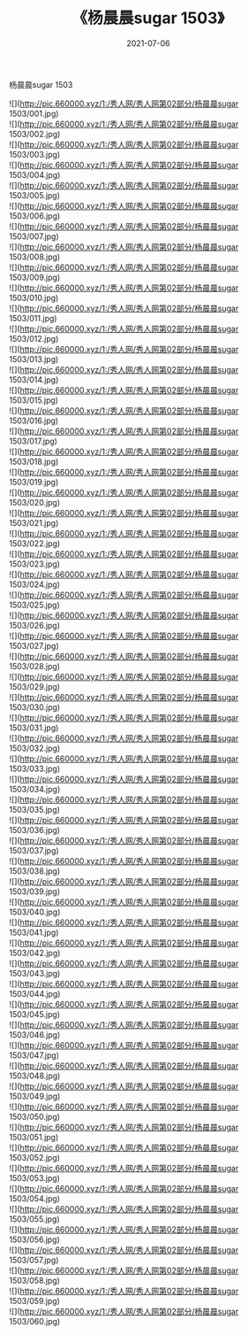 ﻿---
layout: post
title:  《杨晨晨sugar 1503》
date:   2021-07-06
img: http://pic.660000.xyz/1:/秀人网/秀人网第02部分/杨晨晨sugar 1503/000.jpg
categories: [美女, 清纯, 唯美]
---

杨晨晨sugar 1503

  ![](http://pic.660000.xyz/1:/秀人网/秀人网第02部分/杨晨晨sugar 1503/001.jpg) <br> ![](http://pic.660000.xyz/1:/秀人网/秀人网第02部分/杨晨晨sugar 1503/002.jpg) <br> ![](http://pic.660000.xyz/1:/秀人网/秀人网第02部分/杨晨晨sugar 1503/003.jpg) <br> ![](http://pic.660000.xyz/1:/秀人网/秀人网第02部分/杨晨晨sugar 1503/004.jpg) <br> ![](http://pic.660000.xyz/1:/秀人网/秀人网第02部分/杨晨晨sugar 1503/005.jpg) <br> ![](http://pic.660000.xyz/1:/秀人网/秀人网第02部分/杨晨晨sugar 1503/006.jpg) <br> ![](http://pic.660000.xyz/1:/秀人网/秀人网第02部分/杨晨晨sugar 1503/007.jpg) <br> ![](http://pic.660000.xyz/1:/秀人网/秀人网第02部分/杨晨晨sugar 1503/008.jpg) <br> ![](http://pic.660000.xyz/1:/秀人网/秀人网第02部分/杨晨晨sugar 1503/009.jpg) <br> ![](http://pic.660000.xyz/1:/秀人网/秀人网第02部分/杨晨晨sugar 1503/010.jpg) <br> ![](http://pic.660000.xyz/1:/秀人网/秀人网第02部分/杨晨晨sugar 1503/011.jpg) <br> ![](http://pic.660000.xyz/1:/秀人网/秀人网第02部分/杨晨晨sugar 1503/012.jpg) <br> ![](http://pic.660000.xyz/1:/秀人网/秀人网第02部分/杨晨晨sugar 1503/013.jpg) <br> ![](http://pic.660000.xyz/1:/秀人网/秀人网第02部分/杨晨晨sugar 1503/014.jpg) <br> ![](http://pic.660000.xyz/1:/秀人网/秀人网第02部分/杨晨晨sugar 1503/015.jpg) <br> ![](http://pic.660000.xyz/1:/秀人网/秀人网第02部分/杨晨晨sugar 1503/016.jpg) <br> ![](http://pic.660000.xyz/1:/秀人网/秀人网第02部分/杨晨晨sugar 1503/017.jpg) <br> ![](http://pic.660000.xyz/1:/秀人网/秀人网第02部分/杨晨晨sugar 1503/018.jpg) <br> ![](http://pic.660000.xyz/1:/秀人网/秀人网第02部分/杨晨晨sugar 1503/019.jpg) <br> ![](http://pic.660000.xyz/1:/秀人网/秀人网第02部分/杨晨晨sugar 1503/020.jpg) <br> ![](http://pic.660000.xyz/1:/秀人网/秀人网第02部分/杨晨晨sugar 1503/021.jpg) <br> ![](http://pic.660000.xyz/1:/秀人网/秀人网第02部分/杨晨晨sugar 1503/022.jpg) <br> ![](http://pic.660000.xyz/1:/秀人网/秀人网第02部分/杨晨晨sugar 1503/023.jpg) <br> ![](http://pic.660000.xyz/1:/秀人网/秀人网第02部分/杨晨晨sugar 1503/024.jpg) <br> ![](http://pic.660000.xyz/1:/秀人网/秀人网第02部分/杨晨晨sugar 1503/025.jpg) <br> ![](http://pic.660000.xyz/1:/秀人网/秀人网第02部分/杨晨晨sugar 1503/026.jpg) <br> ![](http://pic.660000.xyz/1:/秀人网/秀人网第02部分/杨晨晨sugar 1503/027.jpg) <br> ![](http://pic.660000.xyz/1:/秀人网/秀人网第02部分/杨晨晨sugar 1503/028.jpg) <br> ![](http://pic.660000.xyz/1:/秀人网/秀人网第02部分/杨晨晨sugar 1503/029.jpg) <br> ![](http://pic.660000.xyz/1:/秀人网/秀人网第02部分/杨晨晨sugar 1503/030.jpg) <br> ![](http://pic.660000.xyz/1:/秀人网/秀人网第02部分/杨晨晨sugar 1503/031.jpg) <br> ![](http://pic.660000.xyz/1:/秀人网/秀人网第02部分/杨晨晨sugar 1503/032.jpg) <br> ![](http://pic.660000.xyz/1:/秀人网/秀人网第02部分/杨晨晨sugar 1503/033.jpg) <br> ![](http://pic.660000.xyz/1:/秀人网/秀人网第02部分/杨晨晨sugar 1503/034.jpg) <br> ![](http://pic.660000.xyz/1:/秀人网/秀人网第02部分/杨晨晨sugar 1503/035.jpg) <br> ![](http://pic.660000.xyz/1:/秀人网/秀人网第02部分/杨晨晨sugar 1503/036.jpg) <br> ![](http://pic.660000.xyz/1:/秀人网/秀人网第02部分/杨晨晨sugar 1503/037.jpg) <br> ![](http://pic.660000.xyz/1:/秀人网/秀人网第02部分/杨晨晨sugar 1503/038.jpg) <br> ![](http://pic.660000.xyz/1:/秀人网/秀人网第02部分/杨晨晨sugar 1503/039.jpg) <br> ![](http://pic.660000.xyz/1:/秀人网/秀人网第02部分/杨晨晨sugar 1503/040.jpg) <br> ![](http://pic.660000.xyz/1:/秀人网/秀人网第02部分/杨晨晨sugar 1503/041.jpg) <br> ![](http://pic.660000.xyz/1:/秀人网/秀人网第02部分/杨晨晨sugar 1503/042.jpg) <br> ![](http://pic.660000.xyz/1:/秀人网/秀人网第02部分/杨晨晨sugar 1503/043.jpg) <br> ![](http://pic.660000.xyz/1:/秀人网/秀人网第02部分/杨晨晨sugar 1503/044.jpg) <br> ![](http://pic.660000.xyz/1:/秀人网/秀人网第02部分/杨晨晨sugar 1503/045.jpg) <br> ![](http://pic.660000.xyz/1:/秀人网/秀人网第02部分/杨晨晨sugar 1503/046.jpg) <br> ![](http://pic.660000.xyz/1:/秀人网/秀人网第02部分/杨晨晨sugar 1503/047.jpg) <br> ![](http://pic.660000.xyz/1:/秀人网/秀人网第02部分/杨晨晨sugar 1503/048.jpg) <br> ![](http://pic.660000.xyz/1:/秀人网/秀人网第02部分/杨晨晨sugar 1503/049.jpg) <br> ![](http://pic.660000.xyz/1:/秀人网/秀人网第02部分/杨晨晨sugar 1503/050.jpg) <br> ![](http://pic.660000.xyz/1:/秀人网/秀人网第02部分/杨晨晨sugar 1503/051.jpg) <br> ![](http://pic.660000.xyz/1:/秀人网/秀人网第02部分/杨晨晨sugar 1503/052.jpg) <br> ![](http://pic.660000.xyz/1:/秀人网/秀人网第02部分/杨晨晨sugar 1503/053.jpg) <br> ![](http://pic.660000.xyz/1:/秀人网/秀人网第02部分/杨晨晨sugar 1503/054.jpg) <br> ![](http://pic.660000.xyz/1:/秀人网/秀人网第02部分/杨晨晨sugar 1503/055.jpg) <br> ![](http://pic.660000.xyz/1:/秀人网/秀人网第02部分/杨晨晨sugar 1503/056.jpg) <br> ![](http://pic.660000.xyz/1:/秀人网/秀人网第02部分/杨晨晨sugar 1503/057.jpg) <br> ![](http://pic.660000.xyz/1:/秀人网/秀人网第02部分/杨晨晨sugar 1503/058.jpg) <br> ![](http://pic.660000.xyz/1:/秀人网/秀人网第02部分/杨晨晨sugar 1503/059.jpg) <br> ![](http://pic.660000.xyz/1:/秀人网/秀人网第02部分/杨晨晨sugar 1503/060.jpg) <br>